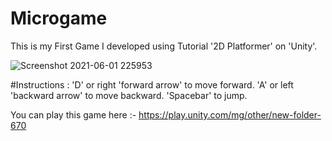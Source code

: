 # Microgame

This is my First Game I developed using Tutorial '2D Platformer' on 'Unity'.

![Screenshot 2021-06-01 225953](https://user-images.githubusercontent.com/80676763/120366290-1ba9f580-c32d-11eb-90dc-d1ef6f85b1d7.png)

#Instructions :
           'D' or right 'forward arrow' to move forward.
           'A' or left 'backward arrow' to move backward.
           'Spacebar' to jump.

You can play this game here :- https://play.unity.com/mg/other/new-folder-670
